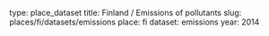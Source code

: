 type: place_dataset
title: Finland / Emissions of pollutants
slug: places/fi/datasets/emissions
place: fi
dataset: emissions
year: 2014
